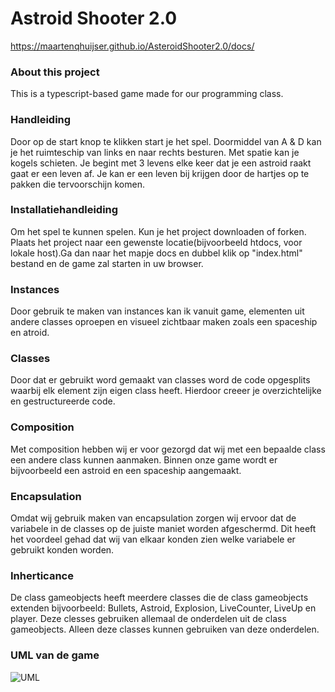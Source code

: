 # Astroid Shooter 2.0

https://maartenqhuijser.github.io/AsteroidShooter2.0/docs/

### About this project
This is a typescript-based game made for our programming class. 

### Handleiding

Door op de start knop te klikken start je het spel. Doormiddel van A & D kan je het ruimteschip van links en naar rechts besturen. Met spatie kan je kogels schieten. Je begint met 3 levens elke keer dat je een astroid raakt gaat er een leven af. Je kan er een leven bij krijgen door de hartjes op te pakken die tervoorschijn komen.

### Installatiehandleiding

Om het spel te kunnen spelen. Kun je het project downloaden of forken. Plaats het project naar een gewenste locatie(bijvoorbeeld htdocs, voor lokale host).Ga dan naar het mapje docs en dubbel klik op "index.html" bestand en de game zal starten in uw browser.

### Instances

Door gebruik te maken van instances kan ik vanuit game, elementen uit andere classes oproepen en visueel zichtbaar maken zoals een spaceship en atroid.

### Classes

Door dat er gebruikt word gemaakt van classes word de code opgesplits waarbij elk element zijn eigen class heeft. Hierdoor creeer je overzichtelijke en gestructureerde code.

### Composition

Met composition hebben wij er voor gezorgd dat wij met een bepaalde class een andere class kunnen aanmaken. Binnen onze game wordt er bijvoorbeeld een astroid en een spaceship aangemaakt.

### Encapsulation

Omdat wij gebruik maken van encapsulation zorgen wij ervoor dat de variabele in de classes op de juiste maniet worden afgeschermd. Dit heeft het voordeel gehad dat wij van elkaar konden zien welke variabele er gebruikt konden worden.

### Inherticance

De class gameobjects heeft meerdere classes die de class gameobjects extenden bijvoorbeeld: Bullets, Astroid, Explosion, LiveCounter, LiveUp en player. Deze clesses gebruiken allemaal de onderdelen uit de class gameobjects. Alleen deze classes kunnen gebruiken van deze onderdelen.

### UML van de game

![UML](docs/images/UML_asteroid_shooter.jpg?raw=true "UML")
